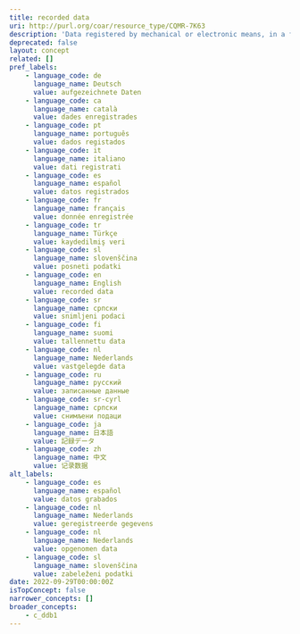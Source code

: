 ```yaml
---
title: recorded data
uri: http://purl.org/coar/resource_type/CQMR-7K63
description: 'Data registered by mechanical or electronic means, in a form that allows the information to be retrieved and/or reproduced. For example, images or sounds on disc or magnetic tape. [Source: Adapted from https://ddialliance.org/Specification/DDI-CV/ModeOfCollection_3.0.html]'
deprecated: false
layout: concept
related: []
pref_labels:
    - language_code: de
      language_name: Deutsch
      value: aufgezeichnete Daten
    - language_code: ca
      language_name: català
      value: dades enregistrades
    - language_code: pt
      language_name: português
      value: dados registados
    - language_code: it
      language_name: italiano
      value: dati registrati
    - language_code: es
      language_name: español
      value: datos registrados
    - language_code: fr
      language_name: français
      value: donnée enregistrée
    - language_code: tr
      language_name: Türkçe
      value: kaydedilmiş veri
    - language_code: sl
      language_name: slovenščina
      value: posneti podatki
    - language_code: en
      language_name: English
      value: recorded data
    - language_code: sr
      language_name: српски
      value: snimljeni podaci
    - language_code: fi
      language_name: suomi
      value: tallennettu data
    - language_code: nl
      language_name: Nederlands
      value: vastgelegde data
    - language_code: ru
      language_name: русский
      value: записанные данные
    - language_code: sr-cyrl
      language_name: српски
      value: снимљени подаци
    - language_code: ja
      language_name: 日本語
      value: 記録データ
    - language_code: zh
      language_name: 中文
      value: 记录数据
alt_labels:
    - language_code: es
      language_name: español
      value: datos grabados
    - language_code: nl
      language_name: Nederlands
      value: geregistreerde gegevens
    - language_code: nl
      language_name: Nederlands
      value: opgenomen data
    - language_code: sl
      language_name: slovenščina
      value: zabeleženi podatki
date: 2022-09-29T00:00:00Z
isTopConcept: false
narrower_concepts: []
broader_concepts:
    - c_ddb1
---
```


